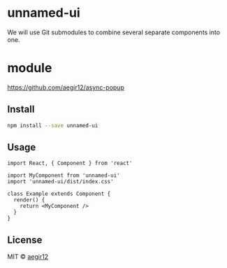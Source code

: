 # unnamed-ui
We will use Git submodules to combine several separate components into one.

# module
https://github.com/aegir12/async-popup

## Install

```bash
npm install --save unnamed-ui
```

## Usage

```tsx
import React, { Component } from 'react'

import MyComponent from 'unnamed-ui'
import 'unnamed-ui/dist/index.css'

class Example extends Component {
  render() {
    return <MyComponent />
  }
}
```

## License

MIT © [aegir12](https://github.com/aegir12)
